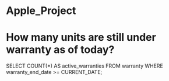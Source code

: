 # Apple_Project

# How many units are still under warranty as of today?

SELECT COUNT(*) AS active_warranties
FROM warranty
WHERE warranty_end_date >= CURRENT_DATE;
